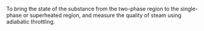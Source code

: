 To bring the state of the substance from the two-phase region to the single-phase or superheated region, and measure the quality of steam using adiabatic throttling.
